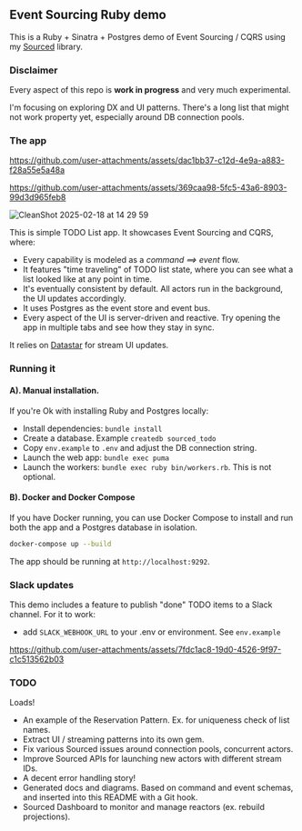 ## Event Sourcing Ruby demo 

This is a Ruby + Sinatra + Postgres demo of Event Sourcing / CQRS using my [Sourced](https://github.com/ismasan/sourced) library.

### Disclaimer
Every aspect of this repo is **work in progress** and very much experimental.

I'm focusing on exploring DX and UI patterns. There's a long list that might not work property yet, especially around DB connection pools.

### The app



https://github.com/user-attachments/assets/dac1bb37-c12d-4e9a-a883-f28a55e5a48a


https://github.com/user-attachments/assets/369caa98-5fc5-43a6-8903-99d3d965feb8

![CleanShot 2025-02-18 at 14 29 59](https://github.com/user-attachments/assets/49e32afd-0b4f-459b-9fac-a2e861282f56)



This is simple TODO List app. It showcases Event Sourcing and CQRS, where: 

* Every capability is modeled as a _command ==> event_ flow.
* It features "time traveling" of TODO list state, where you can see what a list looked like at any point in time.
* It's eventually consistent by default. All actors run in the background, the UI updates accordingly.
* It uses Postgres as the event store and event bus.
* Every aspect of the UI is server-driven and reactive. Try opening the app in multiple tabs and see how they stay in sync.

It relies on [Datastar](https://data-star.dev) for stream UI updates.

### Running it

#### A). Manual installation.

If you're Ok with installing Ruby and Postgres locally:

* Install dependencies: `bundle install`
* Create a database. Example `createdb sourced_todo`
* Copy `env.example` to `.env` and adjust the DB connection string.
* Launch the web app: `bundle exec puma`
* Launch the workers: `bundle exec ruby bin/workers.rb`. This is not optional.

#### B). Docker and Docker Compose

If you have Docker running, you can use Docker Compose to install and run both the app and a Postgres database in isolation.

```sh
docker-compose up --build
```

The app should be running at `http://localhost:9292`.

### Slack updates

This demo includes a feature to publish "done" TODO items to a Slack channel.
For it to work:

* add `SLACK_WEBHOOK_URL` to your .env or environment. See `env.example`

https://github.com/user-attachments/assets/7fdc1ac8-19d0-4526-9f97-c1c513562b03


### TODO

Loads!

* An example of the Reservation Pattern. Ex. for uniqueness check of list names.
* Extract UI / streaming patterns into its own gem.
* Fix various Sourced issues around connection pools, concurrent actors.
* Improve Sourced APIs for launching new actors with different stream IDs.
* A decent error handling story!
* Generated docs and diagrams. Based on command and event schemas, and inserted into this README with a Git hook.
* Sourced Dashboard to monitor and manage reactors (ex. rebuild projections).
